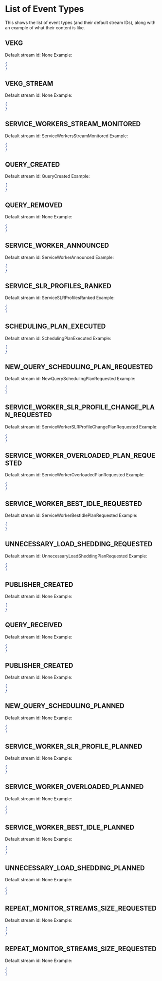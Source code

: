 # List of Event Types
This shows the list of event types (and their default stream IDs), along with an example of what their content is like.

## VEKG
Default stream id: None
Example:
```json
{
}
```
## VEKG_STREAM
Default stream id: None
Example:
```json
{
}
```

## SERVICE_WORKERS_STREAM_MONITORED
Default stream id: ServiceWorkersStreamMonitored
Example:
```json
{
}
```

## QUERY_CREATED
Default stream id: QueryCreated
Example:
```json
{
}
```

## QUERY_REMOVED
Default stream id: None
Example:
```json
{
}
```

## SERVICE_WORKER_ANNOUNCED
Default stream id: ServiceWorkerAnnounced
Example:
```json
{
}
```

## SERVICE_SLR_PROFILES_RANKED
Default stream id: ServiceSLRProfilesRanked
Example:
```json
{
}
```

## SCHEDULING_PLAN_EXECUTED
Default stream id: SchedulingPlanExecuted
Example:
```json
{
}
```

## NEW_QUERY_SCHEDULING_PLAN_REQUESTED
Default stream id: NewQuerySchedulingPlanRequested
Example:
```json
{
}
```

## SERVICE_WORKER_SLR_PROFILE_CHANGE_PLAN_REQUESTED
Default stream id: ServiceWorkerSLRProfileChangePlanRequested
Example:
```json
{
}
```

## SERVICE_WORKER_OVERLOADED_PLAN_REQUESTED
Default stream id: ServiceWorkerOverloadedPlanRequested
Example:
```json
{
}
```

## SERVICE_WORKER_BEST_IDLE_REQUESTED
Default stream id: ServiceWorkerBestIdlePlanRequested
Example:
```json
{
}
```

## UNNECESSARY_LOAD_SHEDDING_REQUESTED
Default stream id: UnnecessaryLoadSheddingPlanRequested
Example:
```json
{
}
```

## PUBLISHER_CREATED
Default stream id: None
Example:
```json
{
}
```

## QUERY_RECEIVED
Default stream id: None
Example:
```json
{
}
```


## PUBLISHER_CREATED
Default stream id: None
Example:
```json
{
}
```

## NEW_QUERY_SCHEDULING_PLANNED
Default stream id: None
Example:
```json
{
}
```


## SERVICE_WORKER_SLR_PROFILE_PLANNED
Default stream id: None
Example:
```json
{
}
```


## SERVICE_WORKER_OVERLOADED_PLANNED
Default stream id: None
Example:
```json
{
}
```


## SERVICE_WORKER_BEST_IDLE_PLANNED
Default stream id: None
Example:
```json
{
}
```


## UNNECESSARY_LOAD_SHEDDING_PLANNED
Default stream id: None
Example:
```json
{
}
```


## REPEAT_MONITOR_STREAMS_SIZE_REQUESTED
Default stream id: None
Example:
```json
{
}
```


## REPEAT_MONITOR_STREAMS_SIZE_REQUESTED
Default stream id: None
Example:
```json
{
}
```

